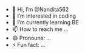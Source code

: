 - 👋 Hi, I’m @Nandita562
- 👀 I’m interested in coding
- 🌱 I’m currently learning BE
- 📫 How to reach me ...
- 😄 Pronouns: ...
- ⚡ Fun fact: ...

<!---
Nandita562/Nandita562 is a ✨ special ✨ repository because its `README.md` (this file) appears on your GitHub profile.
You can click the Preview link to take a look at your changes.
--->
